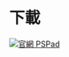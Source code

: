 # 下載
[![](https://img.shields.io/badge/官網-PSPad-red.svg "官網 PSPad")](https://www.fosshub.com/PSPad.html)

